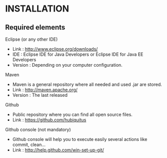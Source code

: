 # INSTALLATION


Required elements
-----------------

Eclipse (or any other IDE)

* Link : http://www.eclipse.org/downloads/
* IDE : Eclipse IDE for Java Developers or Eclipse IDE for Java EE Developers
* Version : Depending on your computer configuration.

Maven
* Maven is a general repository where all needed and used .jar are stored.
* Link : http://maven.apache.org/
* Version : The last released

Github
* Public repository where you can find all open source files.
* Link : https://github.com/hubiquitus

Github console (not mandatory)
* Github console will help you to execute easily several actions like commit, clean…
* Link : http://help.github.com/win-set-up-git/

